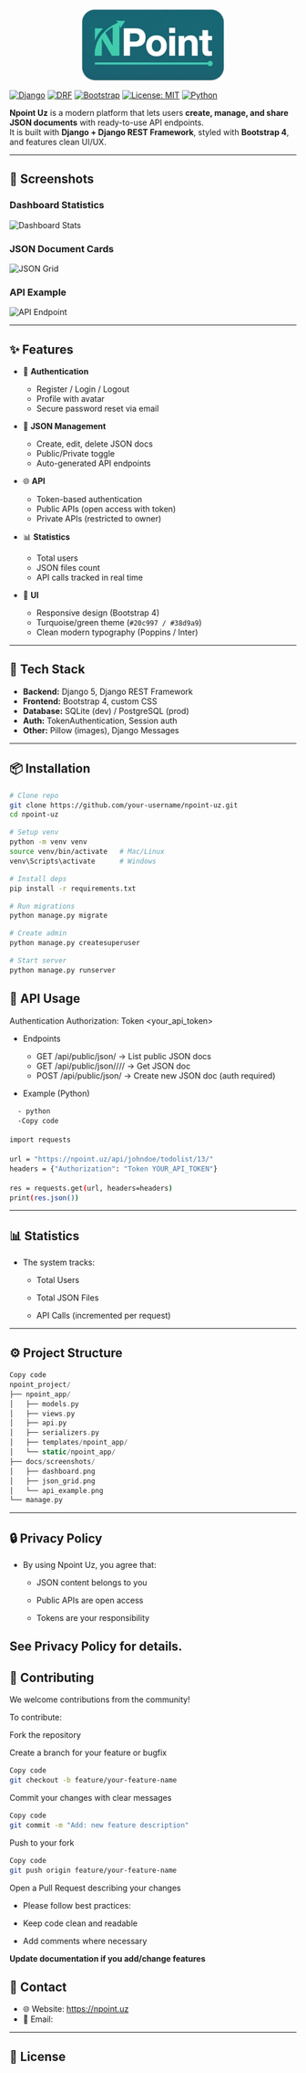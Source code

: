 <p align="center">
  <img src="./npoint_app/static/npoint_app/images/npoint_logo.png" alt="NPoint" width="250"/>
</p>


[![Django](https://img.shields.io/badge/Django-5.0-green?logo=django)](https://www.djangoproject.com/)
[![DRF](https://img.shields.io/badge/DRF-REST_Framework-red?logo=django)](https://www.django-rest-framework.org/)
[![Bootstrap](https://img.shields.io/badge/Bootstrap-4-blueviolet?logo=bootstrap)](https://getbootstrap.com/)
[![License: MIT](https://img.shields.io/badge/License-MIT-yellow.svg)](./LICENSE)
[![Python](https://img.shields.io/badge/Python-3.12-blue?logo=python)](https://www.python.org/)

**Npoint Uz** is a modern platform that lets users **create, manage, and share JSON documents** with ready-to-use API endpoints.  
It is built with **Django + Django REST Framework**, styled with **Bootstrap 4**, and features clean UI/UX.

---

## 📸 Screenshots

### Dashboard Statistics
![Dashboard Stats](./docs/screenshots/dashboard.png)

### JSON Document Cards
![JSON Grid](./docs/screenshots/json_grid.png)

### API Example
![API Endpoint](./docs/screenshots/api_example.png)

---

## ✨ Features

- 🔑 **Authentication**
  - Register / Login / Logout  
  - Profile with avatar  
  - Secure password reset via email  

- 📂 **JSON Management**
  - Create, edit, delete JSON docs  
  - Public/Private toggle  
  - Auto-generated API endpoints  

- 🌐 **API**
  - Token-based authentication  
  - Public APIs (open access with token)  
  - Private APIs (restricted to owner)  

- 📊 **Statistics**
  - Total users  
  - JSON files count  
  - API calls tracked in real time  

- 🎨 **UI**
  - Responsive design (Bootstrap 4)  
  - Turquoise/green theme (`#20c997 / #38d9a9`)  
  - Clean modern typography (Poppins / Inter)  

---

## 🚀 Tech Stack

- **Backend:** Django 5, Django REST Framework  
- **Frontend:** Bootstrap 4, custom CSS  
- **Database:** SQLite (dev) / PostgreSQL (prod)  
- **Auth:** TokenAuthentication, Session auth  
- **Other:** Pillow (images), Django Messages  

---

## 📦 Installation

```bash
# Clone repo
git clone https://github.com/your-username/npoint-uz.git
cd npoint-uz
```
```bash
# Setup venv
python -m venv venv
source venv/bin/activate   # Mac/Linux
venv\Scripts\activate      # Windows
```
```bash
# Install deps
pip install -r requirements.txt
```
```bash
# Run migrations
python manage.py migrate
```
```bash
# Create admin
python manage.py createsuperuser
```
```bash
# Start server
python manage.py runserver
```
## **🔑 API Usage**
Authentication
Authorization: Token <your_api_token>

- Endpoints
  - GET /api/public/json/ → List public JSON docs
  - GET /api/public/json/<username>/<slug>/<id>/ → Get JSON doc
  - POST /api/public/json/ → Create new JSON doc (auth required)

- Example (Python)
```bash
  - python
  -Copy code

import requests

url = "https://npoint.uz/api/johndoe/todolist/13/"
headers = {"Authorization": "Token YOUR_API_TOKEN"}

res = requests.get(url, headers=headers)
print(res.json())
```
---
## **📊 Statistics**
- The system tracks:

  - Total Users

  - Total JSON Files

  - API Calls (incremented per request)
---
## **⚙️ Project Structure**
```swift
Copy code
npoint_project/
├── npoint_app/
│   ├── models.py
│   ├── views.py
│   ├── api.py
│   ├── serializers.py
│   ├── templates/npoint_app/
│   └── static/npoint_app/
├── docs/screenshots/
│   ├── dashboard.png
│   ├── json_grid.png
│   └── api_example.png
└── manage.py
```
---

## **🔒 Privacy Policy**
- By using Npoint Uz, you agree that:

  - JSON content belongs to you

  - Public APIs are open access

  - Tokens are your responsibility

**See Privacy Policy for details.**
---
## **🤝 Contributing**
We welcome contributions from the community!

To contribute:

Fork the repository

Create a branch for your feature or bugfix

```bash
Copy code
git checkout -b feature/your-feature-name
```
Commit your changes with clear messages
```bash
Copy code
git commit -m "Add: new feature description"
```
Push to your fork
```bash
Copy code
git push origin feature/your-feature-name
```
Open a Pull Request describing your changes

- Please follow best practices:

- Keep code clean and readable

- Add comments where necessary

**Update documentation if you add/change features**

## **📧 Contact**
- 🌐 Website: https://npoint.uz
- 📧 Email: 
---
## **📜 License**
